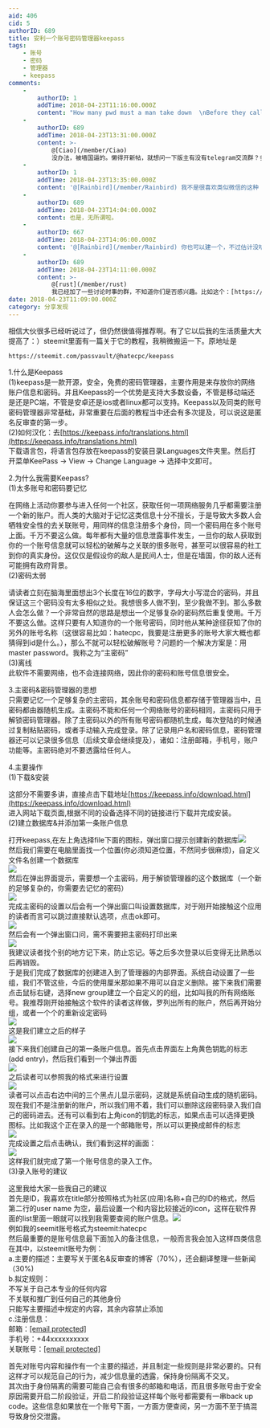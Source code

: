 ```yaml
---
aid: 406
cid: 5
authorID: 689
title: 安利一个账号密码管理器keepass
tags:
    - 账号
    - 密码
    - 管理器
    - keepass
comments:
    -
        authorID: 1
        addTime: 2018-04-23T11:16:00.000Z
        content: "How many pwd must a man take down  \nBefore they call him a man  \n\U0001F602\U0001F602\U0001F602"
    -
        authorID: 689
        addTime: 2018-04-23T13:31:00.000Z
        content: >-
            @[Ciao](/member/Ciao)
            没办法，被墙国逼的。懒得开新帖，就想问一下版主有没有telegram交流群？多一个交流的渠道吧
    -
        authorID: 1
        addTime: 2018-04-23T13:35:00.000Z
        content: '@[Rainbird](/member/Rainbird) 我不是很喜欢类似微信的这种 IM 交流，水来水去的。其次，没啥必要吧。'
    -
        authorID: 689
        addTime: 2018-04-23T14:04:00.000Z
        content: 也是，无所谓啦。
    -
        authorID: 667
        addTime: 2018-04-23T14:06:00.000Z
        content: '@[Rainbird](/member/Rainbird) 你也可以建一个，不过估计没啥人。'
    -
        authorID: 689
        addTime: 2018-04-23T14:11:00.000Z
        content: >-
            @[rust](/member/rust)
            我已经加了一些讨论时事的群，不知道你们是否感兴趣。比如这个：[https://t.me/joinchat/HnqqylKHdbkBCCZ5Clxs6w](https://t.me/joinchat/HnqqylKHdbkBCCZ5Clxs6w)
date: 2018-04-23T11:09:00.000Z
category: 分享发现
---
```


相信大伙很多已经听说过了，但仍然很值得推荐啊。有了它以后我的生活质量大大提高了：）steemit里面有一篇关于它的教程，我稍微搬运一下。原地址是

    https://steemit.com/passvault/@hatecpc/keepass

1.什么是Keepass  
(1)keepass是一款开源，安全，免费的密码管理器，主要作用是来存放你的网络账户信息和密码。并且Keepass的一个优势是支持大多数设备，不管是移动端还是还是PC端，不管是安卓还是ios或者linux都可以支持。Keepass以及同类的账号密码管理器非常基础，非常重要在后面的教程当中还会有多次提及，可以说这是匿名反审查的第一步。  
(2)如何汉化：去[https://keepass.info/translations.html](https://keepass.info/translations.html)  
下载语言包，将语言包存放在keepass的安装目录Languages文件夹里。然后打开菜单KeePass -> View -> Change Language -> 选择中文即可。

2.为什么我需要Keepass?  
(1)太多账号和密码要记忆

在网络上活动你要参与进入任何一个社区，获取任何一项网络服务几乎都需要注册一个新的账户。而人类的大脑对于记忆这类信息十分不擅长，于是导致大多数人会牺牲安全性的去关联账号，用同样的信息注册多个身份，同一个密码用在多个账号上面。千万不要这么做。每年都有大量的信息泄露事件发生，一旦你的敌人获取到你的一个账号信息就可以轻松的破解与之关联的很多账号，甚至可以很容易的社工到你的真实身份。这仅仅是假设你的敌人是民间人士，但是在墙国，你的敌人还有可能拥有政府背景。  
(2)密码太弱

请读者立刻在脑海里面想出3个长度在16位的数字，字母大小写混合的密码，并且保证这三个密码没有太多相似之处。我想很多人做不到，至少我做不到。那么多数人会怎么做？一个非常自然的思路是想出一个足够复杂的密码然后重复使用。千万不要这么做。这样只要有人知道你的一个账号密码，同时他从某种途径获知了你的另外的账号名称（这很容易比如：hatecpc，我要是注册更多的账号大家大概也都猜得到id是什么。），那么不就可以轻松破解账号？问题的一个解决方案是：用master password。我称之为“主密码”  
(3)离线  
此软件不需要网络，也不会连接网络，因此你的密码和账号信息很安全。

3.主密码&密码管理器的思想  
只需要记忆一个足够复杂的主密码，其余账号和密码信息都存储于管理器当中，且密码都由器随机生成。主密码不能和任何一个网络账号的密码相同，主密码只用于解锁密码管理器。除了主密码以外的所有账号密码都随机生成，每次登陆的时候通过复制粘贴密码，或者手动输入完成登录。除了记录用户名和密码信息，密码管理器还可以记录很多信息（后续文章会继续提及），诸如：注册邮箱，手机号，账户功能等。主密码绝对不要透露给任何人。

4.主要操作  
(1)下载&安装

这部分不需要多讲，直接点击下载地址[https://keepass.info/download.html](https://keepass.info/download.html)  
进入网站下载页面,根据不同的设备选择不同的链接进行下载并完成安装。  
(2)建立数据库&并添加第一条账户信息

打开keepass,在左上角选择file下面的图标，弹出窗口提示创建新的数据库![](https://telegra.ph/file/6c661399149c9d043b810.png)  
然后我们需要在电脑里面找一个位置(你必须知道位置，不然同步很麻烦)，自定义文件名创建一个数据库  
![](https://telegra.ph/file/3dac02148f9c701e82823.png)  
然后在弹出界面提示，需要想一个主密码，用于解锁管理器的这个数据库（一个新的足够复杂的，你需要去记忆的密码）  
![](https://telegra.ph/file/cbc0551e43856443388bb.png)  
完成主密码的设置以后会有一个弹出窗口叫设置数据库，对于刚开始接触这个应用的读者而言可以跳过直接默认选项，点击ok即可。  
![](https://telegra.ph/file/71c6b53c0156a04a2b250.png)  
然后会有一个弹出窗口问，需不需要把主密码打印出来  
![](https://telegra.ph/file/0a9e3e6393d6a9e43f268.png)  
我建议读者找个别的地方记下来，防止忘记。等之后多次登录以后变得无比熟悉以后再销毁。  
于是我们完成了数据库的创建进入到了管理器的内部界面。系统自动设置了一些组，我们不管这些，今后的使用厘米那如果不用可以自定义删除。接下来我们需要点击鼠标右键，选择new group建立一个自定义的的组，比如叫我的所有网络账号。我推荐刚开始接触这个软件的读者这样做，罗列出所有的账户，然后再开始分组，或者一个个的重新设定密码  
![](https://telegra.ph/file/4427aaaf904b59e85efe6.png)  
这是我们建立之后的样子  
![](https://telegra.ph/file/6135d878a6dbcfc1bed41.png)  
接下来我们创建自己的第一条账户信息。首先点击界面左上角黄色钥匙的标志(add entry)，然后我们看到一个弹出界面  
![](https://telegra.ph/file/24237b14ea6e963cb918e.png)  
之后读者可以参照我的格式来进行设置  
![](https://telegra.ph/file/5b5833d179db54e7ecbac.png)  
读者可以点击右边中间的三个黑点儿显示密码，这就是系统自动生成的随机密码。现在我们不是注册新的账户，所以我们用不着，我们可以删除这段密码录入我们自己的密码进去。还有可以看到右上角icon的钥匙的标志，如果点击可以选择更换图标。比如我这个正在录入的是一个邮箱账号，所以可以更换成邮件的标志  
![](https://telegra.ph/file/2ef8320baacde2144e45b.png)  
完成设置之后点击确认，我们看到这样的画面：  
![](https://telegra.ph/file/dda1ecc2dde9c59d3d0a5.png)  
这样我们就完成了第一个账号信息的录入工作。  
(3)录入账号的建议

这里我给大家一些我自己的建议  
首先是ID，我喜欢在title部分按照格式为社区(应用)名称+自己的ID的格式，然后第二行的user name 为空，最后设置一个和内容比较接近的icon，这样在软件界面的list里面一眼就可以找到我需要查阅的账户信息。![](https://telegra.ph/file/54f3faab205f88d8c8fad.png)  
例如我的seemit账号格式为steemit:hatecpc  
然后最重要的是账号信息最下面加入的备注信息，一般而言我会加入这样四类信息在其中，以steemit账号为例：  
a.主要的描述：主要写关于匿名&反审查的博客（70%），还会翻译整理一些新闻（30%)  
b.拟定规则：  
不写关于自己本专业的任何内容  
不关联和推广到任何自己的其他身份  
只能写主要描述中规定的内容，其余内容禁止添加  
c.注册信息：  
邮箱：[\[email protected\]](/cdn-cgi/l/email-protection)  
手机号：+44xxxxxxxxxx  
关联账号：[\[email protected\]](/cdn-cgi/l/email-protection)

首先对账号内容和操作有一个主要的描述，并且制定一些规则是非常必要的。只有这样才可以规范自己的行为，减少信息量的透露，保持身份隔离不交叉。  
其次由于身份隔离的需要可能自己会有很多的邮箱和电话，而且很多账号由于安全原因需要开启二阶段验证，开启二阶段验证这样每个账号都需要有一串back up code。这些信息如果放在一个账号下面，一方面方便查阅，另一方面不至于搞混导致身份交泄露。
